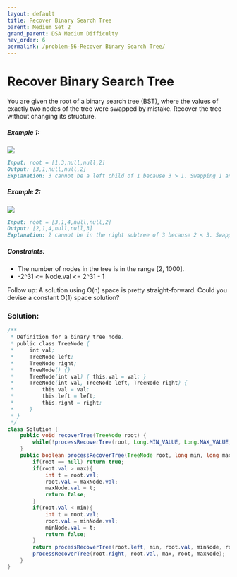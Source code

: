 ```yaml
---
layout: default
title: Recover Binary Search Tree
parent: Medium Set 2
grand_parent: DSA Medium Difficulty
nav_order: 6
permalink: /problem-56-Recover Binary Search Tree/
---
```

# Recover Binary Search Tree
You are given the root of a binary search tree (BST), where the values of exactly two nodes of the tree were swapped by mistake. Recover the tree without changing its structure.

##### Example 1:
![](../../assets/images/ds/recover1.jpeg)

```markdown
Input: root = [1,3,null,null,2]
Output: [3,1,null,null,2]
Explanation: 3 cannot be a left child of 1 because 3 > 1. Swapping 1 and 3 makes the BST valid.
```
##### Example 2:
![](../../assets/images/ds/recover2.jpeg)

```markdown
Input: root = [3,1,4,null,null,2]
Output: [2,1,4,null,null,3]
Explanation: 2 cannot be in the right subtree of 3 because 2 < 3. Swapping 2 and 3 makes the BST valid.
```
##### Constraints:
* The number of nodes in the tree is in the range [2, 1000].
* -2^31 <= Node.val <= 2^31 - 1


Follow up: A solution using O(n) space is pretty straight-forward. Could you devise a constant O(1) space solution?

### Solution:
```java
/**
 * Definition for a binary tree node.
 * public class TreeNode {
 *     int val;
 *     TreeNode left;
 *     TreeNode right;
 *     TreeNode() {}
 *     TreeNode(int val) { this.val = val; }
 *     TreeNode(int val, TreeNode left, TreeNode right) {
 *         this.val = val;
 *         this.left = left;
 *         this.right = right;
 *     }
 * }
 */
class Solution {
    public void recoverTree(TreeNode root) {
        while(!processRecoverTree(root, Long.MIN_VALUE, Long.MAX_VALUE, null, null));
    }
    public boolean processRecoverTree(TreeNode root, long min, long max, TreeNode minNode, TreeNode maxNode){
        if(root == null) return true;
        if(root.val > max){
            int t = root.val;
            root.val = maxNode.val;
            maxNode.val = t;
            return false;
        }
        if(root.val < min){
            int t = root.val;
            root.val = minNode.val;
            minNode.val = t;
            return false;
        }
        return processRecoverTree(root.left, min, root.val, minNode, root) &
        processRecoverTree(root.right, root.val, max, root, maxNode);
    }
}
```